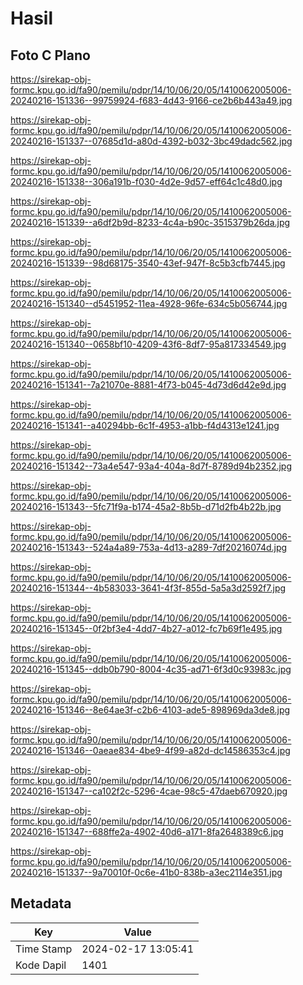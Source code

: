 # Hasil

## Foto C Plano

https://sirekap-obj-formc.kpu.go.id/fa90/pemilu/pdpr/14/10/06/20/05/1410062005006-20240216-151336--99759924-f683-4d43-9166-ce2b6b443a49.jpg

https://sirekap-obj-formc.kpu.go.id/fa90/pemilu/pdpr/14/10/06/20/05/1410062005006-20240216-151337--07685d1d-a80d-4392-b032-3bc49dadc562.jpg

https://sirekap-obj-formc.kpu.go.id/fa90/pemilu/pdpr/14/10/06/20/05/1410062005006-20240216-151338--306a191b-f030-4d2e-9d57-eff64c1c48d0.jpg

https://sirekap-obj-formc.kpu.go.id/fa90/pemilu/pdpr/14/10/06/20/05/1410062005006-20240216-151339--a6df2b9d-8233-4c4a-b90c-3515379b26da.jpg

https://sirekap-obj-formc.kpu.go.id/fa90/pemilu/pdpr/14/10/06/20/05/1410062005006-20240216-151339--98d68175-3540-43ef-947f-8c5b3cfb7445.jpg

https://sirekap-obj-formc.kpu.go.id/fa90/pemilu/pdpr/14/10/06/20/05/1410062005006-20240216-151340--d5451952-11ea-4928-96fe-634c5b056744.jpg

https://sirekap-obj-formc.kpu.go.id/fa90/pemilu/pdpr/14/10/06/20/05/1410062005006-20240216-151340--0658bf10-4209-43f6-8df7-95a817334549.jpg

https://sirekap-obj-formc.kpu.go.id/fa90/pemilu/pdpr/14/10/06/20/05/1410062005006-20240216-151341--7a21070e-8881-4f73-b045-4d73d6d42e9d.jpg

https://sirekap-obj-formc.kpu.go.id/fa90/pemilu/pdpr/14/10/06/20/05/1410062005006-20240216-151341--a40294bb-6c1f-4953-a1bb-f4d4313e1241.jpg

https://sirekap-obj-formc.kpu.go.id/fa90/pemilu/pdpr/14/10/06/20/05/1410062005006-20240216-151342--73a4e547-93a4-404a-8d7f-8789d94b2352.jpg

https://sirekap-obj-formc.kpu.go.id/fa90/pemilu/pdpr/14/10/06/20/05/1410062005006-20240216-151343--5fc71f9a-b174-45a2-8b5b-d71d2fb4b22b.jpg

https://sirekap-obj-formc.kpu.go.id/fa90/pemilu/pdpr/14/10/06/20/05/1410062005006-20240216-151343--524a4a89-753a-4d13-a289-7df20216074d.jpg

https://sirekap-obj-formc.kpu.go.id/fa90/pemilu/pdpr/14/10/06/20/05/1410062005006-20240216-151344--4b583033-3641-4f3f-855d-5a5a3d2592f7.jpg

https://sirekap-obj-formc.kpu.go.id/fa90/pemilu/pdpr/14/10/06/20/05/1410062005006-20240216-151345--0f2bf3e4-4dd7-4b27-a012-fc7b69f1e495.jpg

https://sirekap-obj-formc.kpu.go.id/fa90/pemilu/pdpr/14/10/06/20/05/1410062005006-20240216-151345--ddb0b790-8004-4c35-ad71-6f3d0c93983c.jpg

https://sirekap-obj-formc.kpu.go.id/fa90/pemilu/pdpr/14/10/06/20/05/1410062005006-20240216-151346--8e64ae3f-c2b6-4103-ade5-898969da3de8.jpg

https://sirekap-obj-formc.kpu.go.id/fa90/pemilu/pdpr/14/10/06/20/05/1410062005006-20240216-151346--0aeae834-4be9-4f99-a82d-dc14586353c4.jpg

https://sirekap-obj-formc.kpu.go.id/fa90/pemilu/pdpr/14/10/06/20/05/1410062005006-20240216-151347--ca102f2c-5296-4cae-98c5-47daeb670920.jpg

https://sirekap-obj-formc.kpu.go.id/fa90/pemilu/pdpr/14/10/06/20/05/1410062005006-20240216-151347--688ffe2a-4902-40d6-a171-8fa2648389c6.jpg

https://sirekap-obj-formc.kpu.go.id/fa90/pemilu/pdpr/14/10/06/20/05/1410062005006-20240216-151337--9a70010f-0c6e-41b0-838b-a3ec2114e351.jpg


## Metadata

| Key        | Value               |
| ---------- | ------------------- |
| Time Stamp | 2024-02-17 13:05:41 |
| Kode Dapil | 1401                |



